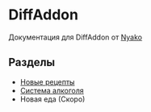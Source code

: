 # DiffAddon

Документация для DiffAddon от [Nyako](https://github.com/Hell13Cat)

## Разделы

- [Новые рецепты](https://nyako.icu/Minecraft-Behavior-MW/newrec)
- [Система алкоголя](https://nyako.icu/Minecraft-Behavior-MW/alko)
- Новая еда (Скоро)
